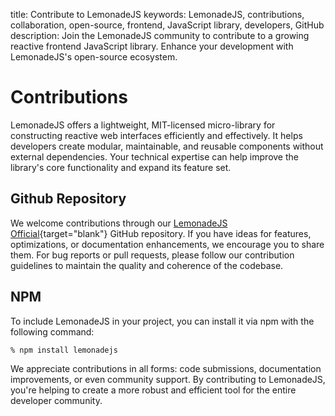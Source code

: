 title: Contribute to LemonadeJS
keywords: LemonadeJS, contributions, collaboration, open-source, frontend, JavaScript library, developers, GitHub
description: Join the LemonadeJS community to contribute to a growing reactive frontend JavaScript library. Enhance your development with LemonadeJS's open-source ecosystem.

Contributions
=============

LemonadeJS offers a lightweight, MIT-licensed micro-library for constructing reactive web interfaces efficiently and effectively. It helps developers create modular, maintainable, and reusable components without external dependencies. Your technical expertise can help improve the library's core functionality and expand its feature set.
  

Github Repository
-----------------

We welcome contributions through our [LemonadeJS Official](https://github.com/lemonadejs/lemonadejs){target="blank"} GitHub repository. If you have ideas for features, optimizations, or documentation enhancements, we encourage you to share them. For bug reports or pull requests, please follow our contribution guidelines to maintain the quality and coherence of the codebase.

 

NPM
---

To include LemonadeJS in your project, you can install it via npm with the following command:

```bash
% npm install lemonadejs
```

We appreciate contributions in all forms: code submissions, documentation improvements, or even community support. By contributing to LemonadeJS, you're helping to create a more robust and efficient tool for the entire developer community.